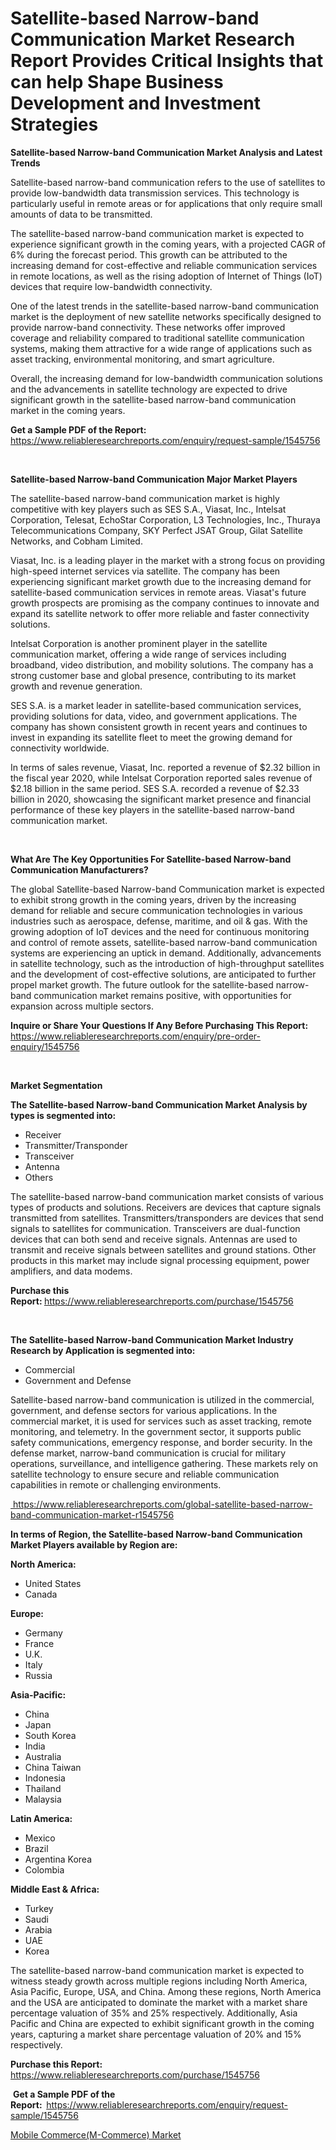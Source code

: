 <p><h1>Satellite-based Narrow-band Communication Market Research Report Provides Critical Insights that can help Shape Business Development and Investment Strategies</h1></p><p><strong>Satellite-based Narrow-band Communication Market Analysis and Latest Trends</strong></p>
<p><p>Satellite-based narrow-band communication refers to the use of satellites to provide low-bandwidth data transmission services. This technology is particularly useful in remote areas or for applications that only require small amounts of data to be transmitted.</p><p>The satellite-based narrow-band communication market is expected to experience significant growth in the coming years, with a projected CAGR of 6% during the forecast period. This growth can be attributed to the increasing demand for cost-effective and reliable communication services in remote locations, as well as the rising adoption of Internet of Things (IoT) devices that require low-bandwidth connectivity.</p><p>One of the latest trends in the satellite-based narrow-band communication market is the deployment of new satellite networks specifically designed to provide narrow-band connectivity. These networks offer improved coverage and reliability compared to traditional satellite communication systems, making them attractive for a wide range of applications such as asset tracking, environmental monitoring, and smart agriculture.</p><p>Overall, the increasing demand for low-bandwidth communication solutions and the advancements in satellite technology are expected to drive significant growth in the satellite-based narrow-band communication market in the coming years.</p></p>
<p><strong>Get a Sample PDF of the Report:&nbsp;</strong> <a href="https://www.reliableresearchreports.com/enquiry/request-sample/1545756">https://www.reliableresearchreports.com/enquiry/request-sample/1545756</a></p>
<p>&nbsp;</p>
<p><strong>Satellite-based Narrow-band Communication Major Market Players</strong></p>
<p><p>The satellite-based narrow-band communication market is highly competitive with key players such as SES S.A., Viasat, Inc., Intelsat Corporation, Telesat, EchoStar Corporation, L3 Technologies, Inc., Thuraya Telecommunications Company, SKY Perfect JSAT Group, Gilat Satellite Networks, and Cobham Limited.</p><p>Viasat, Inc. is a leading player in the market with a strong focus on providing high-speed internet services via satellite. The company has been experiencing significant market growth due to the increasing demand for satellite-based communication services in remote areas. Viasat's future growth prospects are promising as the company continues to innovate and expand its satellite network to offer more reliable and faster connectivity solutions.</p><p>Intelsat Corporation is another prominent player in the satellite communication market, offering a wide range of services including broadband, video distribution, and mobility solutions. The company has a strong customer base and global presence, contributing to its market growth and revenue generation.</p><p>SES S.A. is a market leader in satellite-based communication services, providing solutions for data, video, and government applications. The company has shown consistent growth in recent years and continues to invest in expanding its satellite fleet to meet the growing demand for connectivity worldwide.</p><p>In terms of sales revenue, Viasat, Inc. reported a revenue of $2.32 billion in the fiscal year 2020, while Intelsat Corporation reported sales revenue of $2.18 billion in the same period. SES S.A. recorded a revenue of $2.33 billion in 2020, showcasing the significant market presence and financial performance of these key players in the satellite-based narrow-band communication market.</p></p>
<p>&nbsp;</p>
<p><strong>What Are The Key Opportunities For Satellite-based Narrow-band Communication Manufacturers?</strong></p>
<p><p>The global Satellite-based Narrow-band Communication market is expected to exhibit strong growth in the coming years, driven by the increasing demand for reliable and secure communication technologies in various industries such as aerospace, defense, maritime, and oil & gas. With the growing adoption of IoT devices and the need for continuous monitoring and control of remote assets, satellite-based narrow-band communication systems are experiencing an uptick in demand. Additionally, advancements in satellite technology, such as the introduction of high-throughput satellites and the development of cost-effective solutions, are anticipated to further propel market growth. The future outlook for the satellite-based narrow-band communication market remains positive, with opportunities for expansion across multiple sectors.</p></p>
<p><strong>Inquire or Share Your Questions If Any Before Purchasing This Report:</strong> <a href="https://www.reliableresearchreports.com/enquiry/pre-order-enquiry/1545756">https://www.reliableresearchreports.com/enquiry/pre-order-enquiry/1545756</a></p>
<p>&nbsp;</p>
<p><strong>Market Segmentation</strong></p>
<p><strong>The Satellite-based Narrow-band Communication Market Analysis by types is segmented into:</strong></p>
<p><ul><li>Receiver</li><li>Transmitter/Transponder</li><li>Transceiver</li><li>Antenna</li><li>Others</li></ul></p>
<p><p>The satellite-based narrow-band communication market consists of various types of products and solutions. Receivers are devices that capture signals transmitted from satellites. Transmitters/transponders are devices that send signals to satellites for communication. Transceivers are dual-function devices that can both send and receive signals. Antennas are used to transmit and receive signals between satellites and ground stations. Other products in this market may include signal processing equipment, power amplifiers, and data modems.</p></p>
<p><strong>Purchase this Report:&nbsp;</strong><a href="https://www.reliableresearchreports.com/purchase/1545756">https://www.reliableresearchreports.com/purchase/1545756</a></p>
<p>&nbsp;</p>
<p><strong>The Satellite-based Narrow-band Communication Market Industry Research by Application is segmented into:</strong></p>
<p><ul><li>Commercial</li><li>Government and Defense</li></ul></p>
<p><p>Satellite-based narrow-band communication is utilized in the commercial, government, and defense sectors for various applications. In the commercial market, it is used for services such as asset tracking, remote monitoring, and telemetry. In the government sector, it supports public safety communications, emergency response, and border security. In the defense market, narrow-band communication is crucial for military operations, surveillance, and intelligence gathering. These markets rely on satellite technology to ensure secure and reliable communication capabilities in remote or challenging environments.</p></p>
<p><a href="https://www.reliableresearchreports.com/global-satellite-based-narrow-band-communication-market-r1545756">&nbsp;https://www.reliableresearchreports.com/global-satellite-based-narrow-band-communication-market-r1545756</a></p>
<p><strong>In terms of Region, the Satellite-based Narrow-band Communication Market Players available by Region are:</strong></p>
<p>
    <p> <strong> North America: </strong>
        <ul>
            <li>United States</li>
            <li>Canada</li>
        </ul>
        </p> 
    <p> <strong> Europe: </strong>
        <ul>
            <li>Germany</li>
            <li>France</li>
            <li>U.K.</li>
            <li>Italy</li>
            <li>Russia</li>
        </ul>
        </p> 
    <p> <strong> Asia-Pacific: </strong>
        <ul>
            <li>China</li>
            <li>Japan</li>
            <li>South Korea</li>
            <li>India</li>
            <li>Australia</li>
            <li>China Taiwan</li>
            <li>Indonesia</li>
            <li>Thailand</li>
            <li>Malaysia</li>
        </ul>
        </p> 
    <p> <strong> Latin America: </strong>
        <ul>
            <li>Mexico</li>
            <li>Brazil</li>
            <li>Argentina Korea</li>
            <li>Colombia</li>
        </ul>
        </p> 
    <p> <strong> Middle East & Africa: </strong>
        <ul>
            <li>Turkey</li>
            <li>Saudi</li>
            <li>Arabia</li>
            <li>UAE</li>
            <li>Korea</li>
        </ul>
    </p>
    </p>
<p><p>The satellite-based narrow-band communication market is expected to witness steady growth across multiple regions including North America, Asia Pacific, Europe, USA, and China. Among these regions, North America and the USA are anticipated to dominate the market with a market share percentage valuation of 35% and 25% respectively. Additionally, Asia Pacific and China are expected to exhibit significant growth in the coming years, capturing a market share percentage valuation of 20% and 15% respectively.</p></p>
<p><strong>Purchase this Report: </strong><a href="https://www.reliableresearchreports.com/purchase/1545756">https://www.reliableresearchreports.com/purchase/1545756</a></p>
<p>&nbsp;<strong>Get a Sample PDF of the Report:&nbsp;&nbsp;</strong><a href="https://www.reliableresearchreports.com/enquiry/request-sample/1545756">https://www.reliableresearchreports.com/enquiry/request-sample/1545756</a></p>
<p><strong></strong></p>
<p><p><a href="https://github.com/GroverBarry/Market-Research-Report-List-4/blob/main/mobile-commercem-commerce-market.md">Mobile Commerce(M-Commerce) Market</a></p></p>